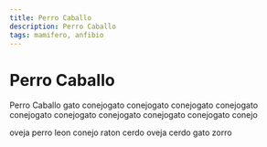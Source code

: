 ```yaml
---
title: Perro Caballo
description: Perro Caballo
tags: mamifero, anfibio
---
```


# Perro Caballo

Perro Caballo gato conejogato conejogato conejogato conejogato conejogato conejogato conejogato conejogato conejogato conejo

oveja perro leon conejo raton cerdo oveja cerdo gato zorro
